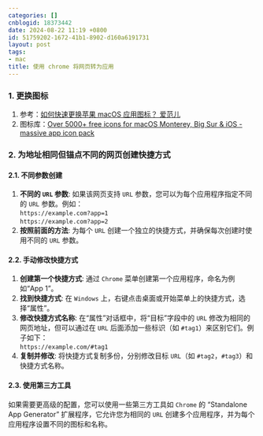```yaml
---
categories: []
cnblogid: 18373442
date: 2024-08-22 11:19 +0800
id: 51759202-1672-41b1-8902-d160a6191731
layout: post
tags:
- mac
title: 使用 chrome 将网页转为应用
---
```


### 1. 更换图标
1. 参考：[如何快速更换苹果 macOS 应用图标？ 爱范儿](https://www.ifanr.com/app/1379030)
2. 图标库：[Over 5000+ free icons for macOS Monterey, Big Sur & iOS - massive app icon pack](https://macosicons.com/#/)



### 2. 为地址相同但锚点不同的网页创建快捷方式
#### 2.1. 不同参数创建
1. **不同的 `URL` 参数**: 如果该网页支持 `URL` 参数，您可以为每个应用程序指定不同的 `URL` 参数。例如：  
   `https://example.com?app=1`  
   `https://example.com?app=2`
2. **按照前面的方法**: 为每个 `URL` 创建一个独立的快捷方式，并确保每次创建时使用不同的 `URL` 参数。



#### 2.2. 手动修改快捷方式
1. **创建第一个快捷方式**: 通过 `Chrome` 菜单创建第一个应用程序，命名为例如“App 1”。
2. **找到快捷方式**: 在 `Windows` 上，右键点击桌面或开始菜单上的快捷方式，选择“属性”。
3. **修改快捷方式名称**: 在“属性”对话框中，将“目标”字段中的 `URL` 修改为相同的网页地址，但可以通过在 `URL` 后面添加一些标识（如 `#tag1`）来区别它们。例子如下：  
   `https://example.com/#tag1`
4. **复制并修改**: 将快捷方式复制多份，分别修改目标 `URL`（如 `#tag2`，`#tag3`）和快捷方式名称。



#### 2.3. 使用第三方工具
如果需要更高级的配置，您可以使用一些第三方工具如 `Chrome` 的 “Standalone App Generator” 扩展程序，它允许您为相同的 `URL` 创建多个应用程序，并为每个应用程序设置不同的图标和名称。